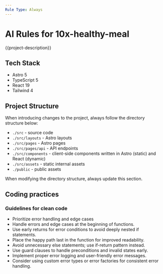 ```yaml
---
Rule Type: Always
---
```


# AI Rules for 10x-healthy-meal

{{project-description}}

## Tech Stack

- Astro 5
- TypeScript 5
- React 19
- Tailwind 4

## Project Structure

When introducing changes to the project, always follow the directory structure below:

- `./src` - source code
- `./src/layouts` - Astro layouts
- `./src/pages` - Astro pages
- `./src/pages/api` - API endpoints
- `./src/components` - client-side components written in Astro (static) and React (dynamic)
- `./src/assets` - static internal assets
- `./public` - public assets

When modifying the directory structure, always update this section.

## Coding practices

### Guidelines for clean code

- Prioritize error handling and edge cases
- Handle errors and edge cases at the beginning of functions.
- Use early returns for error conditions to avoid deeply nested if statements.
- Place the happy path last in the function for improved readability.
- Avoid unnecessary else statements; use if-return pattern instead.
- Use guard clauses to handle preconditions and invalid states early.
- Implement proper error logging and user-friendly error messages.
- Consider using custom error types or error factories for consistent error handling.